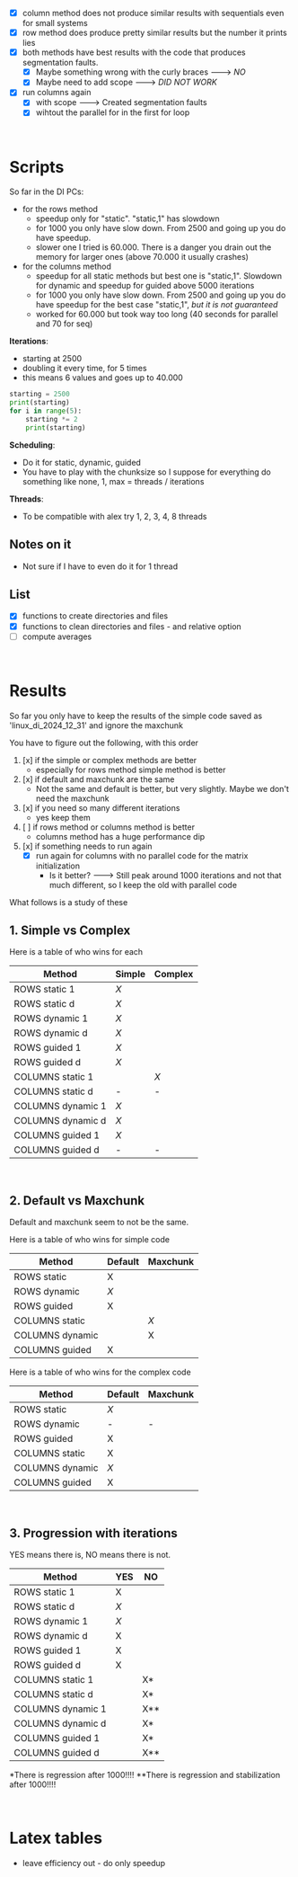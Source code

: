 - [x] column method does not produce similar results with sequentials even for small systems
- [x] row method does produce pretty similar results but the number it prints lies
- [x] both methods have best results with the code that produces segmentation faults.
    - [x] Maybe something wrong with the curly braces ---> _NO_
    - [x] Maybe need to add scope ---> _DID NOT WORK_
- [x] run columns again
    - [x] with scope ---> Created segmentation faults
    - [x] wihtout the parallel for in the first for loop

<br>

# Scripts

So far in the DI PCs:

- for the rows method
    - speedup only for "static". "static,1" has slowdown
    - for 1000 you only have slow down. From 2500 and going up you do have speedup.
    - slower one I tried is 60.000. There is a danger you drain out the memory for larger ones (above 70.000 it usually crashes)
- for the columns method
    - speedup for all static methods but best one is "static,1". Slowdown for dynamic and speedup for guided above 5000 iterations
    - for 1000 you only have slow down. From 2500 and going up you do have speedup for the best case "static,1", *but it is not guaranteed*
    - worked for 60.000 but took way too long (40 seconds for parallel and 70 for seq)

**Iterations**:
- starting at 2500
- doubling it every time, for 5 times
- this means 6 values and goes up to 40.000

```Python
starting = 2500
print(starting)
for i in range(5):
    starting *= 2
    print(starting)
```

**Scheduling**:
- Do it for static, dynamic, guided
- You have to play with the chunksize so I suppose for everything do something like none, 1, max = threads / iterations

**Threads**:
- To be compatible with alex try 1, 2, 3, 4, 8 threads

## Notes on it
- Not sure if I have to even do it for 1 thread

## List
- [x] functions to create directories and files
- [x] functions to clean directories and files - and relative option
- [ ] compute averages

<br>

# Results

So far you only have to keep the results of the simple code saved as 'linux_di_2024_12_31' and ignore the maxchunk

You have to figure out the following, with this order
1. [x] if the simple or complex methods are better
    - especially for rows method simple method is better
2. [x] if default and maxchunk are the same
    - Not the same and default is better, but very slightly. Maybe we don't need the maxchunk
3. [x] if you need so many different iterations
    - yes keep them
4. [ ] if rows method or columns method is better
    - columns method has a huge performance dip
5. [x] if something needs to run again
    - [x] run again for columns with no parallel code for the matrix initialization
        * Is it better? ---> Still peak around 1000 iterations and not that much different, so I keep the old with parallel code

What follows is a study of these

## 1. Simple vs Complex

Here is a table of who wins for each

|Method|Simple|Complex|
|---|---|---|
|ROWS static 1|_X_||
|ROWS static d|_X_||
|ROWS dynamic 1|_X_||
|ROWS dynamic d|_X_||
|ROWS guided 1|_X_||
|ROWS guided d|_X_||
|COLUMNS static 1||_X_|
|COLUMNS static d|-|-|
|COLUMNS dynamic 1|_X_||
|COLUMNS dynamic d|_X_||
|COLUMNS guided 1|_X_||
|COLUMNS guided d|-|-|


<br>

## 2. Default vs Maxchunk

Default and maxchunk seem to not be the same. 

Here is a table of who wins for simple code

|Method|Default|Maxchunk|
|---|---|---|
|ROWS static|X||
|ROWS dynamic|_X_||
|ROWS guided|X||
|COLUMNS static||_X_|
|COLUMNS dynamic||X|
|COLUMNS guided|X||

Here is a table of who wins for the complex code

|Method|Default|Maxchunk|
|---|---|---|
|ROWS static|_X_||
|ROWS dynamic|-|-|
|ROWS guided|X||
|COLUMNS static|X||
|COLUMNS dynamic|_X_||
|COLUMNS guided|X||

<br>

## 3. Progression with iterations

YES means there is, NO means there is not.

|Method|YES|NO|
|---|---|---|
|ROWS static 1|X||
|ROWS static d|_X_||
|ROWS dynamic 1|_X_||
|ROWS dynamic d|X||
|ROWS guided 1|X||
|ROWS guided d|X||
|COLUMNS static 1||X*|
|COLUMNS static d||X*|
|COLUMNS dynamic 1||X**|
|COLUMNS dynamic d||X*|
|COLUMNS guided 1||X*|
|COLUMNS guided d||X**|

*There is regression after 1000!!!!
**There is regression and stabilization after 1000!!!!

<br>

# Latex tables

- leave efficiency out - do only speedup